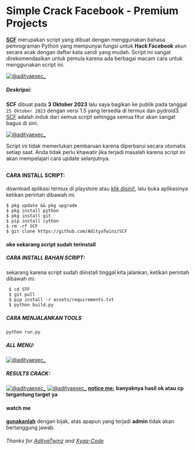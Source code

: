 # Simple Crack Facebook - Premium Projects
**[SCF](https://www.facebook.com/AD1TY4)** merupakan script yang dibuat dengan menggunakan bahasa pemrograman Python yang mempunyai fungsi untuk **Hack Facebook** akun secara acak dengan daftar kata sandi yang mudah. Script ini sangat direkomendasikan untuk pemula karena ada berbagai macam cara untuk menggunakan script ini.


[![@adityaexec_](https://github.com/AdityaTwinz/SCF/blob/main/assets/askhhhh.gif)](https://wa.me/+6283861183874?text=*Assalamualaikum%20Bang*)

##### Deskripsi:
**SCF** dibuat pada **3 Oktober 2023** lalu saya bagikan ke publik pada tanggal ```25 Oktober 2023``` dengan versi 1.5 yang tersedia di termux dan pydroid3. [SCF](https://github.com/AdityaTwinz/SCF) adalah induk dari semua script sehingga semua fitur akan sangat bagus di sini.

[![@adityaexec_](https://github.com/AdityaTwinz/SCF/blob/main/assets/IMG_20231025_141123.jpg)](https://wa.me/+6283861183874?text=*Assalamualaikum%20Bang*)

Script ini tidak memerlukan pembaruan karena diperbarui secara otomatis setiap saat. Anda tidak perlu khawatir jika terjadi masalah karena script ini akan mempelajari cara update selanjutnya.

##

#### CARA INSTALL SCRIPT:
 download aplikasi termux di playstore atau [klik disini!](https://f-droid.org/repo/com.termux_118.apk), lalu buka aplikasinya ketikan perintah dibawah ini.
 ```
 $ pkg update && pkg upgrade
 $ pkg install python
 $ pkg install git
 $ pip install cython
 $ rm -rf SCF
 $ git clone https://github.com/AdityaTwinz/SCF
 ```
#### oke sekarang script sudah terinstall
##### CARA INSTALL BAHAN SCRIPT:
 sekarang karena script sudah diinstall tinggal kita jalankan, ketikan perintah dibawah ini:
 ```
  $ cd STF
  $ git pull
  $ pip install -r assets/requirements.txt
  $ python build.py
 ```

##### CARA MENJALANKAN TOOLS
```
python run.py
```

##### ALL MENU:
[![@adityaexec_](https://github.com/AdityaTwinz/SCF/blob/main/assets/IMG_20231025_141146.jpg)](https://wa.me/+6283861183874?text=*Assalamualaikum%20Bang*)

##### RESULTS CRACK:
[![@adityaexec_](https://github.com/AdityaTwinz/SCF/blob/main/assets/IMG_20231028_235239.jpg)](https://wa.me/+6283861183874?text=*Assalamualaikum%20Bang)
[![@adityaexec_](https://github.com/AdityaTwinz/SCF/blob/main/assets/IMG_20231028_231046.jpg)](https://wa.me/+6283861183874?text=*Assalamualaikum%20Bang)
**[notice me:](https://wa.me/+6283861183874?text=*Assalamualaikum%20Bang)** **banyaknya hasil ok atau cp tergantung target ya**


#### watch me
**[gunakanlah](https://wa.me/+6283861183874?text=*Assalamualaikum%20Bang)** dengan bijak, atas apapun yang terjadi **admin** tidak akan bertanggung jawab.

###### Thanks for [AdityaTwinz](https://github.com/AdityaTwinz) and [Xyaa-Code](https://github.com/Xyaa-Code)

